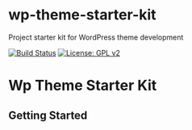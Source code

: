 # wp-theme-starter-kit
Project starter kit for WordPress theme development

[![Build Status](https://travis-ci.org/mignonstyle/wp-theme-starter-kit.svg?branch=master)](https://travis-ci.org/mignonstyle/wp-theme-starter-kit) [![License: GPL v2](https://img.shields.io/badge/License-GPL%20v2-blue.svg)](https://img.shields.io/badge/License-GPL%20v2-blue.svg)

Wp Theme Starter Kit
===

Getting Started
---------------
